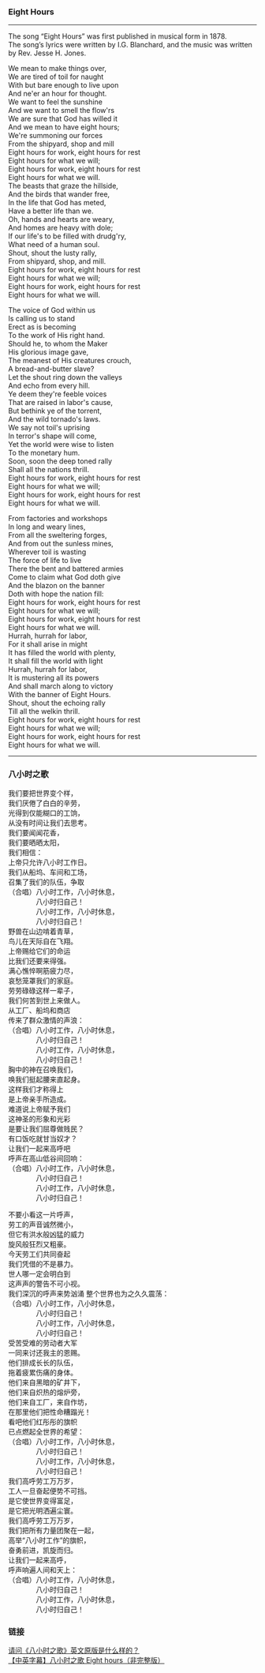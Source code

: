 ### Eight Hours
---------------------------------------------

The song “Eight Hours” was first published in musical form in 1878.  
The song’s lyrics were written by I.G. Blanchard, and the music was written by Rev. Jesse H. Jones.


We mean to make things over,  
We are tired of toil for naught    
With but bare enough to live upon  
And ne'er an hour for thought.  
We want to feel the sunshine  
And we want to smell the flow'rs  
We are sure that God has willed it  
And we mean to have eight hours;  
We're summoning our forces  
From the shipyard, shop and mill  
Eight hours for work, eight hours for rest  
Eight hours for what we will;  
Eight hours for work, eight hours for rest  
Eight hours for what we will.  
The beasts that graze the hillside,  
And the birds that wander free,  
In the life that God has meted,  
Have a better life than we.  
Oh, hands and hearts are weary,  
And homes are heavy with dole;  
If our life's to be filled with drudg'ry,  
What need of a human soul.  
Shout, shout the lusty rally,  
From shipyard, shop, and mill.  
Eight hours for work, eight hours for rest  
Eight hours for what we will;  
Eight hours for work, eight hours for rest  
Eight hours for what we will.  

The voice of God within us  
Is calling us to stand  
Erect as is becoming  
To the work of His right hand.  
Should he, to whom the Maker  
His glorious image gave,  
The meanest of His creatures crouch,  
A bread-and-butter slave?  
Let the shout ring down the valleys  
And echo from every hill.  
Ye deem they're feeble voices  
That are raised in labor's cause,  
But bethink ye of the torrent,  
And the wild tornado's laws.  
We say not toil's uprising  
In terror's shape will come,  
Yet the world were wise to listen  
To the monetary hum.  
Soon, soon the deep toned rally  
Shall all the nations thrill.  
Eight hours for work, eight hours for rest  
Eight hours for what we will;  
Eight hours for work, eight hours for rest  
Eight hours for what we will.  

From factories and workshops  
In long and weary lines,  
From all the sweltering forges,  
And from out the sunless mines,  
Wherever toil is wasting  
The force of life to live  
There the bent and battered armies  
Come to claim what God doth give  
And the blazon on the banner  
Doth with hope the nation fill:  
Eight hours for work, eight hours for rest  
Eight hours for what we will;  
Eight hours for work, eight hours for rest  
Eight hours for what we will.  
Hurrah, hurrah for labor,  
For it shall arise in might  
It has filled the world with plenty,  
It shall fill the world with light  
Hurrah, hurrah for labor,  
It is mustering all its powers  
And shall march along to victory  
With the banner of Eight Hours.  
Shout, shout the echoing rally  
Till all the welkin thrill.  
Eight hours for work, eight hours for rest  
Eight hours for what we will;  
Eight hours for work, eight hours for rest  
Eight hours for what we will.  

----------------------------------------------

### 八小时之歌

我们要把世界变个样，  
我们厌倦了白白的辛劳，  
光得到仅能糊口的工饷，  
从没有时间让我们去思考。  
我们要闻闻花香，  
我们要晒晒太阳，  
我们相信：  
上帝只允许八小时工作日。  
我们从船坞、车间和工场，  
召集了我们的队伍，争取  
（合唱）八小时工作，八小时休息，  
　　　　八小时归自己！  
　　　　八小时工作，八小时休息，  
　　　　八小时归自己！  
野兽在山边啃着青草，  
鸟儿在天际自在飞翔。  
上帝赐给它们的命运  
比我们还要来得强。  
满心憔悴啊筋疲力尽，  
哀愁笼罩我们的家庭。  
劳劳碌碌这样一辈子，  
我们何苦到世上来做人。  
从工厂、船坞和商店  
传来了群众激情的声浪：  
（合唱）八小时工作，八小时休息，  
　　　　八小时归自己！  
　　　　八小时工作，八小时休息，  
　　　　八小时归自己！  
胸中的神在召唤我们，  
唤我们挺起腰来直起身。  
这样我们才称得上  
是上帝亲手所造成。  
难道说上帝赋予我们  
这神圣的形象和光彩  
是要让我们屈尊做贱民？  
有口饭吃就甘当奴才？  
让我们一起来高呼吧  
呼声在高山低谷间回响：  
（合唱）八小时工作，八小时休息，  
　　　　八小时归自己！  
　　　　八小时工作，八小时休息，  
　　　　八小时归自己！  

不要小看这一片呼声，  
劳工的声音诚然微小，  
但它有洪水般凶猛的威力  
旋风般狂烈又粗豪。  
今天劳工们共同奋起  
我们凭借的不是暴力。  
世人哪一定会明白到  
这声声的警告不可小视。  
我们深沉的呼声来势汹涌 
整个世界也为之久久震荡：  
（合唱）八小时工作，八小时休息，  
　　　　八小时归自己！  
　　　　八小时工作，八小时休息，  
　　　　八小时归自己！  
受苦受难的劳动者大军  
一同来讨还我主的恩赐。  
他们排成长长的队伍，  
拖着疲累伤痛的身体。  
他们来自黑暗的矿井下，  
他们来自炽热的熔炉旁，  
他们来自工厂，来自作坊，  
在那里他们把性命糟蹋光！  
看吧他们红彤彤的旗帜  
已点燃起全世界的希望：  
（合唱）八小时工作，八小时休息，  
　　　　八小时归自己！  
　　　　八小时工作，八小时休息，  
　　　　八小时归自己！  
我们高呼劳工万万岁，  
工人一旦奋起便势不可挡。  
是它使世界变得富足，  
是它把光明洒遍尘寰。  
我们高呼劳工万万岁，  
我们把所有力量团聚在一起，  
高举“八小时工作”的旗帜，  
奋勇前进，凯旋而归。  
让我们一起来高呼，  
呼声响遍人间和天上：  
（合唱）八小时工作，八小时休息，  
　　　　八小时归自己！  
　　　　八小时工作，八小时休息，  
　　　　八小时归自己！  

### 链接
[请问《八小时之歌》英文原版是什么样的？](https://www.zhihu.com/question/65527260)  
[【中英字幕】八小时之歌 Eight hours（非完整版）](https://www.bilibili.com/video/av39328444/)
